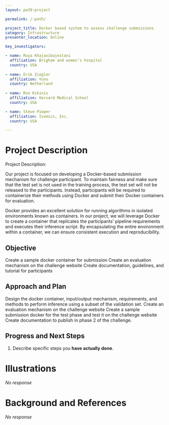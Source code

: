 ```yaml
---
layout: pw39-project

permalink: /:path/

project_title: Docker based system to assess challenge submissions
category: Infrastructure
presenter_location: Online

key_investigators:

- name: Roya Khajavibajestani
  affiliation: Brigham and women’s hospital
  country: USA
  
- name: Erik Ziegler
  affiliation: Yunu
  country: Netherland
  
- name: Ron Kikinis
  affiliation: Harvard Medical School
  country: USA

- name: Steve Pieper
  affiliation: Isomics, Inc.
  country: USA

---
```


# Project Description

<!-- Add a short paragraph describing the project. -->

Project Description:

Our project is focused on developing a Docker-based submission mechanism for challenge participant. To maintain fairness and make sure that the test set is not used in the training process, the test set will not be released to the participants. Instead, participants will be required to containerize their methods using Docker and submit their Docker containers for evaluation.

Docker provides an excellent solution for running algorithms in isolated environments known as containers. In our project, we will leverage Docker to create a container that replicates the participants' pipeline requirements and executes their inference script. By encapsulating the entire environment within a container, we can ensure consistent execution and reproducibility.

## Objective

<!-- Describe here WHAT you would like to achieve (what you will have as end result). -->

Create a sample docker container for submission
Create an evaluation mechanism on the challenge website
Create documentation, guidelines, and tutorial for participants

## Approach and Plan

<!-- Describe here HOW you would like to achieve the objectives stated above. -->

Design the docker container, input/output mechanism, requirements, and methods to perform inference using a subset of the validation set.
Create an evaluation mechanism on the challenge website
Create a sample submission docker for the test phase and test it on the challenge website
Create documentation to publish in phase 2 of the challenge.

## Progress and Next Steps

<!-- Update this section as you make progress, describing of what you have ACTUALLY DONE.
     If there are specific steps that you could not complete then you can describe them here, too. -->

1.  Describe specific steps you **have actually done**.

# Illustrations

<!-- Add pictures and links to videos that demonstrate what has been accomplished. -->

*No response*

# Background and References

<!-- If you developed any software, include link to the source code repository.
     If possible, also add links to sample data, and to any relevant publications. -->

*No response*
